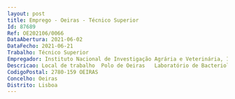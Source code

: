 ```yaml
--- 
layout: post
title: Emprego - Oeiras - Técnico Superior
Id: 87689
Ref: OE202106/0066
DataAbertura: 2021-06-02
DataFecho: 2021-06-21
Trabalho: Técnico Superior
Empregador: Instituto Nacional de Investigação Agrária e Veterinária, I.P.
Descricao: Local de trabalho  Polo de Oeiras   Laboratório de Bacteriologia e MicologiaCaracterização do posto de trabalho  Desempenho de funções inerentes à categoria de Técnico Superior para execução de técnicas laboratoriais no âmbito do diagnóstico bacteriológico. As funções incluem execução de técnicas bacteriológicas, serológicas e de biologia molecular.Requisitos preferenciais    Experiência prática devidamente comprovada de, mínimo, 3 anos em métodos de ensaios laboratoriais.
CodigoPostal: 2780-159 OEIRAS
Concelho: Oeiras
Distrito: Lisboa
--- 
```

